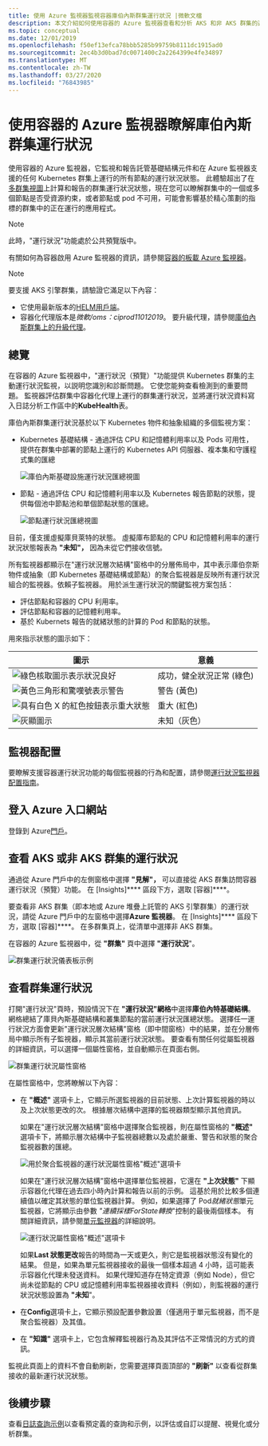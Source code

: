 ```yaml
---
title: 使用 Azure 監視器監視容器庫伯內斯群集運行狀況 |微軟文檔
description: 本文介紹如何使用容器的 Azure 監視器查看和分析 AKS 和非 AKS 群集的運行狀況。
ms.topic: conceptual
ms.date: 12/01/2019
ms.openlocfilehash: f50ef13efca78bbb5285b99759b8111dc1915ad0
ms.sourcegitcommit: 2ec4b3d0bad7dc0071400c2a2264399e4fe34897
ms.translationtype: MT
ms.contentlocale: zh-TW
ms.lasthandoff: 03/27/2020
ms.locfileid: "76843985"
---
```

# <a name="understand-kubernetes-cluster-health-with-azure-monitor-for-containers"></a>使用容器的 Azure 監視器瞭解庫伯內斯群集運行狀況

使用容器的 Azure 監視器，它監視和報告託管基礎結構元件和在 Azure 監視器支援的任何 Kubernetes 群集上運行的所有節點的運行狀況狀態。 此體驗超出了在[多群集視圖](container-insights-analyze.md#multi-cluster-view-from-azure-monitor)上計算和報告的群集運行狀況狀態，現在您可以瞭解群集中的一個或多個節點是否受資源約束，或者節點或 pod 不可用，可能會影響基於精心策劃的指標的群集中的正在運行的應用程式。

>[!NOTE]
>此時，"運行狀況"功能處於公共預覽版中。
>

有關如何為容器啟用 Azure 監視器的資訊，請參閱[容器的板載 Azure 監視器](container-insights-onboard.md)。

>[!NOTE]
>要支援 AKS 引擎群集，請驗證它滿足以下內容：
>- 它使用最新版本的[HELM用戶端](https://helm.sh/docs/using_helm/)。
>- 容器化代理版本是*微軟/oms：ciprod11012019*。 要升級代理，請參閱[庫伯內斯群集上的升級代理](container-insights-manage-agent.md#upgrade-agent-on-monitored-kubernetes-cluster)。
>

## <a name="overview"></a>總覽

在容器的 Azure 監視器中，"運行狀況（預覽）"功能提供 Kubernetes 群集的主動運行狀況監視，以説明您識別和診斷問題。 它使您能夠查看檢測到的重要問題。 監視器評估群集中容器化代理上運行的群集運行狀況，並將運行狀況資料寫入日誌分析工作區中的**KubeHealth**表。 

庫伯內斯群集運行狀況基於以下 Kubernetes 物件和抽象組織的多個監視方案：

- Kubernetes 基礎結構 - 通過評估 CPU 和記憶體利用率以及 Pods 可用性，提供在群集中部署的節點上運行的 Kubernetes API 伺服器、複本集和守護程式集的匯總

    ![庫伯內斯基礎設施運行狀況匯總視圖](./media/container-insights-health/health-view-kube-infra-01.png)

- 節點 - 通過評估 CPU 和記憶體利用率以及 Kubernetes 報告節點的狀態，提供每個池中節點池和單個節點狀態的匯總。

    ![節點運行狀況匯總視圖](./media/container-insights-health/health-view-nodes-01.png)

目前，僅支援虛擬庫貝萊特的狀態。 虛擬庫布節點的 CPU 和記憶體利用率的運行狀況狀態報表為 **"未知"，** 因為未從它們接收信號。

所有監視器都顯示在"運行狀況層次結構"窗格中的分層佈局中，其中表示庫伯奈斯物件或抽象（即 Kubernetes 基礎結構或節點）的聚合監視器是反映所有運行狀況組合的監視器。依賴子監視器。 用於派生運行狀況的關鍵監視方案包括：

* 評估節點和容器的 CPU 利用率。
* 評估節點和容器的記憶體利用率。
* 基於 Kubernets 報告的就緒狀態的計算的 Pod 和節點的狀態。

用來指示狀態的圖示如下：

|圖示|意義|  
|--------|-----------|  
|![綠色核取圖示表示狀況良好](./media/container-insights-health/healthyicon.png)|成功，健全狀況正常 (綠色)|  
|![黃色三角形和驚嘆號表示警告](./media/container-insights-health/warningicon.png)|警告 (黃色)|  
|![具有白色 X 的紅色按鈕表示重大狀態](./media/container-insights-health/criticalicon.png)|重大 (紅色)|  
|![灰顯圖示](./media/container-insights-health/grayicon.png)|未知（灰色）|  

## <a name="monitor-configuration"></a>監視器配置

要瞭解支援容器運行狀況功能的每個監視器的行為和配置，請參閱[運行狀況監視器配置指南](container-insights-health-monitors-config.md)。

## <a name="sign-in-to-the-azure-portal"></a>登入 Azure 入口網站

登錄到 Azure[門戶](https://portal.azure.com)。 

## <a name="view-health-of-an-aks-or-non-aks-cluster"></a>查看 AKS 或非 AKS 群集的運行狀況

通過從 Azure 門戶中的左側窗格中選擇 **"見解"，** 可以直接從 AKS 群集訪問容器運行狀況（預覽）功能。 在 [Insights]**** 區段下方，選取 [容器]****。 

要查看非 AKS 群集（即本地或 Azure 堆疊上託管的 AKS 引擎群集）的運行狀況，請從 Azure 門戶中的左窗格中選擇**Azure 監視器**。 在 [Insights]**** 區段下方，選取 [容器]****。  在多群集頁上，從清單中選擇非 AKS 群集。

在容器的 Azure 監視器中，從 **"群集"** 頁中選擇 **"運行狀況**"。

![群集運行狀況儀表板示例](./media/container-insights-health/container-insights-health-page.png)

## <a name="review-cluster-health"></a>查看群集運行狀況

打開"運行狀況"頁時，預設情況下在 **"運行狀況"網格**中選擇**庫伯內特基礎結構**。  網格總結了庫貝內斯基礎結構和叢集節點的當前運行狀況匯總狀態。 選擇任一運行狀況方面會更新"運行狀況層次結構"窗格（即中間窗格）中的結果，並在分層佈局中顯示所有子監視器，顯示其當前運行狀況狀態。 要查看有關任何從屬監視器的詳細資訊，可以選擇一個屬性窗格，並自動顯示在頁面右側。 

![群集運行狀況屬性窗格](./media/container-insights-health/health-view-property-pane.png)

在屬性窗格中，您將瞭解以下內容：

- 在 **"概述"** 選項卡上，它顯示所選監視器的目前狀態、上次計算監視器的時以及上次狀態更改的次。 根據層次結構中選擇的監視器類型顯示其他資訊。

    如果在"運行狀況層次結構"窗格中選擇聚合監視器，則在屬性窗格的 **"概述"** 選項卡下，將顯示層次結構中子監視器總數以及處於嚴重、警告和狀態的聚合監視器數的匯總。 

    ![用於聚合監視器的運行狀況屬性窗格"概述"選項卡](./media/container-insights-health/health-overview-aggregate-monitor.png)

    如果在"運行狀況層次結構"窗格中選擇單位監視器，它還在 **"上次狀態"** 下顯示容器化代理在過去四小時內計算和報告以前的示例。 這基於用於比較多個連續值以確定其狀態的單位監視器計算。 例如，如果選擇了 Pod*就緒狀態*單元監視器，它將顯示由參數 *"連續採樣ForState轉換*"控制的最後兩個樣本。 有關詳細資訊，請參閱[單元監視器](container-insights-health-monitors-config.md#unit-monitors)的詳細說明。
    
    ![運行狀況屬性窗格"概述"選項卡](./media/container-insights-health/health-overview-unit-monitor.png)

    如果**Last 狀態更改**報告的時間為一天或更久，則它是監視器狀態沒有變化的結果。 但是，如果為單元監視器接收的最後一個樣本超過 4 小時，這可能表示容器化代理未發送資料。 如果代理知道存在特定資源（例如 Node），但它尚未從節點的 CPU 或記憶體利用率監視器接收資料（例如），則監視器的運行狀況狀態設置為 **"未知**"。  

- 在**Config**選項卡上，它顯示預設配置參數設置（僅適用于單元監視器，而不是聚合監視器）及其值。
- 在 **"知識"** 選項卡上，它包含解釋監視器行為及其評估不正常情況的方式的資訊。

監視此頁面上的資料不會自動刷新，您需要選擇頁面頂部的 **"刷新"** 以查看從群集接收的最新運行狀況狀態。

## <a name="next-steps"></a>後續步驟

查看[日誌查詢示例](container-insights-log-search.md#search-logs-to-analyze-data)以查看預定義的查詢和示例，以評估或自訂以提醒、視覺化或分析群集。
